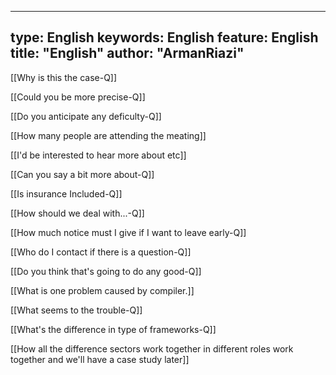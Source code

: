 
---
type:  English
keywords:  English
feature:  English
title: "English"
author: "ArmanRiazi"
---
[[Why is this the case-Q]]

[[Could you be more precise-Q]]

[[Do you anticipate any deficulty-Q]]

[[How many people are attending the meating]]

[[I'd be interested to hear more about etc]]

[[Can you say a bit more about-Q]]

[[Is insurance Included-Q]]

[[How should we deal with...-Q]]

[[How much notice must I give if I want to leave early-Q]]

[[Who do I contact if there is a question-Q]]

[[Do you think that's going to do any good-Q]]

[[What is one problem caused by compiler.]]

[[What seems to the trouble-Q]]

[[What's the difference in type of frameworks-Q]]

[[How all the difference sectors work together in different roles work together and we'll have a case study later]]
